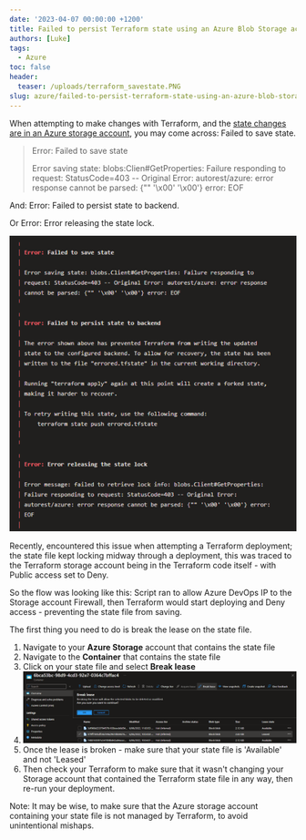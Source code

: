 ```yaml
---
date: '2023-04-07 00:00:00 +1200'
title: Failed to persist Terraform state using an Azure Blob Storage account
authors: [Luke]
tags:
  - Azure
toc: false
header:
  teaser: /uploads/terraform_savestate.PNG
slug: azure/failed-to-persist-terraform-state-using-an-azure-blob-storage-account
---
```


When attempting to make changes with Terraform, and the [state changes are in an Azure storage account](https://learn.microsoft.com/azure/developer/terraform/store-state-in-azure-storage?tabs=azure-cli&WT.mc_id=AZ-MVP-5004796 "Store Terraform state in Azure Storage"), you may come across: Failed to save state.

> Error: Failed to save state
>
> Error saving state: blobs:Clien#GetProperties: Failure responding to request: StatusCode=403 -- Original Error: autorest/azure: error response cannot be parsed: {"" '\\x00' '\\x00'} error: EOF

And: Error: Failed to persist state to backend.

Or Error: Error releasing the state lock.

![Terraform - Failed to save state](/uploads/terraform_savestate.PNG "Terraform - Failed to save state")

Recently, encountered this issue when attempting a Terraform deployment; the state file kept locking midway through a deployment, this was traced to the Terraform storage account being in the Terraform code itself - with Public access set to Deny.

So the flow was looking like this: Script ran to allow Azure DevOps IP to the Storage account Firewall, then Terraform would start deploying and Deny access - preventing the state file from saving.

The first thing you need to do is break the lease on the state file.

1. Navigate to your **Azure Storage** account that contains the state file
2. Navigate to the **Container** that contains the state file
3. Click on your state file and select **Break lease**
4. ![Azure Storage account - break lease](/uploads/azure_storageaccount_breaklease.png "Azure Storage account - break lease")
5. Once the lease is broken - make sure that your state file is 'Available' and not 'Leased'
6. Then check your Terraform to make sure that it wasn't changing your Storage account that contained the Terraform state file in any way, then re-run your deployment.

Note: It may be wise, to make sure that the Azure storage account containing your state file is not managed by Terraform, to avoid unintentional mishaps.
